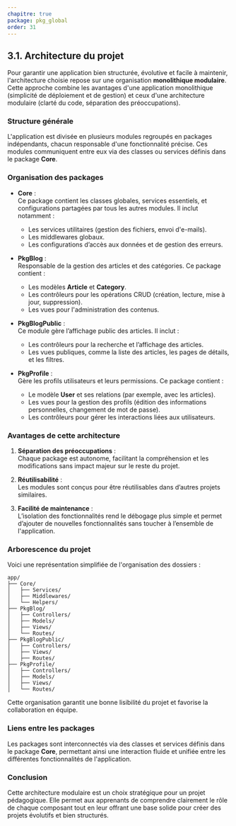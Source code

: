 ```yaml
---
chapitre: true
package: pkg_global
order: 31
---
```


## **3.1. Architecture du projet**  

Pour garantir une application bien structurée, évolutive et facile à maintenir, l'architecture choisie repose sur une organisation **monolithique modulaire**. Cette approche combine les avantages d'une application monolithique (simplicité de déploiement et de gestion) et ceux d'une architecture modulaire (clarté du code, séparation des préoccupations).  

### **Structure générale**  
L'application est divisée en plusieurs modules regroupés en packages indépendants, chacun responsable d'une fonctionnalité précise. Ces modules communiquent entre eux via des classes ou services définis dans le package **Core**.  

### **Organisation des packages**  
- **Core** :  
  Ce package contient les classes globales, services essentiels, et configurations partagées par tous les autres modules. Il inclut notamment :  
  - Les services utilitaires (gestion des fichiers, envoi d'e-mails).  
  - Les middlewares globaux.  
  - Les configurations d’accès aux données et de gestion des erreurs.  

- **PkgBlog** :  
  Responsable de la gestion des articles et des catégories. Ce package contient :  
  - Les modèles **Article** et **Category**.  
  - Les contrôleurs pour les opérations CRUD (création, lecture, mise à jour, suppression).  
  - Les vues pour l'administration des contenus.  

- **PkgBlogPublic** :  
  Ce module gère l’affichage public des articles. Il inclut :  
  - Les contrôleurs pour la recherche et l’affichage des articles.  
  - Les vues publiques, comme la liste des articles, les pages de détails, et les filtres.  

- **PkgProfile** :  
  Gère les profils utilisateurs et leurs permissions. Ce package contient :  
  - Le modèle **User** et ses relations (par exemple, avec les articles).  
  - Les vues pour la gestion des profils (édition des informations personnelles, changement de mot de passe).  
  - Les contrôleurs pour gérer les interactions liées aux utilisateurs.  

### **Avantages de cette architecture**  
1. **Séparation des préoccupations** :  
   Chaque package est autonome, facilitant la compréhension et les modifications sans impact majeur sur le reste du projet.  

2. **Réutilisabilité** :  
   Les modules sont conçus pour être réutilisables dans d’autres projets similaires.  

3. **Facilité de maintenance** :  
   L’isolation des fonctionnalités rend le débogage plus simple et permet d’ajouter de nouvelles fonctionnalités sans toucher à l’ensemble de l'application.  

### **Arborescence du projet**  
Voici une représentation simplifiée de l'organisation des dossiers :  
```
app/
├── Core/
│   ├── Services/
│   ├── Middlewares/
│   └── Helpers/
├── PkgBlog/
│   ├── Controllers/
│   ├── Models/
│   ├── Views/
│   └── Routes/
├── PkgBlogPublic/
│   ├── Controllers/
│   ├── Views/
│   ├── Routes/
├── PkgProfile/
│   ├── Controllers/
│   ├── Models/
│   ├── Views/
│   └── Routes/
```

Cette organisation garantit une bonne lisibilité du projet et favorise la collaboration en équipe.  

### **Liens entre les packages**  
Les packages sont interconnectés via des classes et services définis dans le package **Core**, permettant ainsi une interaction fluide et unifiée entre les différentes fonctionnalités de l'application.  

### **Conclusion**  
Cette architecture modulaire est un choix stratégique pour un projet pédagogique. Elle permet aux apprenants de comprendre clairement le rôle de chaque composant tout en leur offrant une base solide pour créer des projets évolutifs et bien structurés.